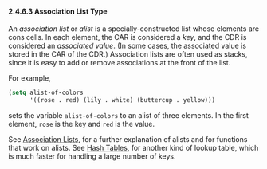 

#### 2.4.6.3 Association List Type

An *association list* or *alist* is a specially-constructed list whose elements are cons cells. In each element, the CAR is considered a *key*, and the CDR is considered an *associated value*. (In some cases, the associated value is stored in the CAR of the CDR.) Association lists are often used as stacks, since it is easy to add or remove associations at the front of the list.

For example,

```lisp
(setq alist-of-colors
      '((rose . red) (lily . white) (buttercup . yellow)))
```

sets the variable `alist-of-colors` to an alist of three elements. In the first element, `rose` is the key and `red` is the value.

See [Association Lists](Association-Lists.html), for a further explanation of alists and for functions that work on alists. See [Hash Tables](Hash-Tables.html), for another kind of lookup table, which is much faster for handling a large number of keys.
